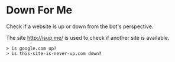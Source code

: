 # Down For Me

Check if a website is up or down from the bot's perspective.

The site http://isup.me/ is used to check if another site is available.

	> is google.com up?
	> is this-site-is-never-up.com down?
